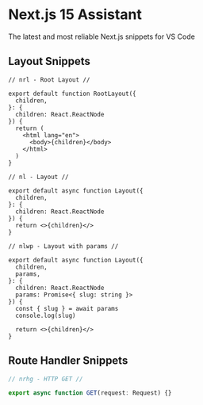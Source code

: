 # Next.js 15 Assistant

The latest and most reliable Next.js snippets for VS Code

## Layout Snippets

```tsx
// nrl - Root Layout //

export default function RootLayout({
  children,
}: {
  children: React.ReactNode
}) {
  return (
    <html lang="en">
      <body>{children}</body>
    </html>
  )
}
```

```tsx
// nl - Layout //

export default async function Layout({
  children,
}: {
  children: React.ReactNode
}) {
  return <>{children}</>
}
```

```tsx
// nlwp - Layout with params //

export default async function Layout({
  children,
  params,
}: {
  children: React.ReactNode
  params: Promise<{ slug: string }>
}) {
  const { slug } = await params
  console.log(slug)

  return <>{children}</>
}
```

## Route Handler Snippets

```ts
// nrhg - HTTP GET //

export async function GET(request: Request) {}
```
